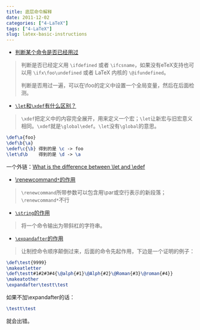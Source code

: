 ```yaml
---
title: 底层命令解释
date: 2011-12-02
categories: ["4-LaTeX"]
tags: ["4-LaTeX"]
slug: latex-basic-instructions
---
```


- [判断某个命令是否已经用过](http://bbs.ctex.org/forum.php?mod=viewthread&tid=68913)

> 判断是否已经定义用 `\ifdefined` 或者 `\ifcsname`，如果没有eTeX支持也可以用 `\ifx\foo\undefined` 或者 LaTeX 内核的 `\@ifundefined`。  
>
> 判断是否用过一遍，可以在\foo的定义中设置一个全局变量，然后在后面检测。

- [`\let`和`\xdef`有什么区别？](http://bbs.ctex.org/forum.php?mod=viewthread&tid=65712)

> `\xdef`把定义中的内容完全展开，用来定义一个宏；`\let`让新宏与旧宏意义相同。`\xdef`就是`\global\edef`。`\let`没有`\global`的意思。

```tex
\def\a{foo}
\def\b{\a}
\edef\c{\b} 得到的是 \c -> foo
\let\d\b    得到的是 \d -> \a
```

一个外链：[What is the difference between \let and \edef](http://tex.stackexchange.com/questions/8163/what-is-the-difference-between-let-and-edef)

- [\renewcommand`*`的作用](http://bbs.ctex.org/forum.php?mod=viewthread&tid=4520)

> `\renewcommand`所带参数可以包含用\par或空行表示的新段落；  
> `\renewcommand*`不行

- [`\string`的作用](http://bbs.ctex.org/forum.php?mod=viewthread&tid=64550)

> 将一个命令输出为带斜杠的字符串。

- [`\expandafter`的作用](http://bbs.ctex.org/forum.php?mod=viewthread&tid=4520)

> 让制控命令顺序颠倒过来，后面的命令先起作用，下边是一个证明的例子：

```tex
\def\test{9999}
\makeatletter
\def\testt#1#2#3#4{\@alph{#1}\@Alph{#2}\@Roman{#3}\@roman{#4}}
\makeatother
\expandafter\testt\test
```

如果不加\expandafter的话：

```tex
\testt\test
```

就会出错。